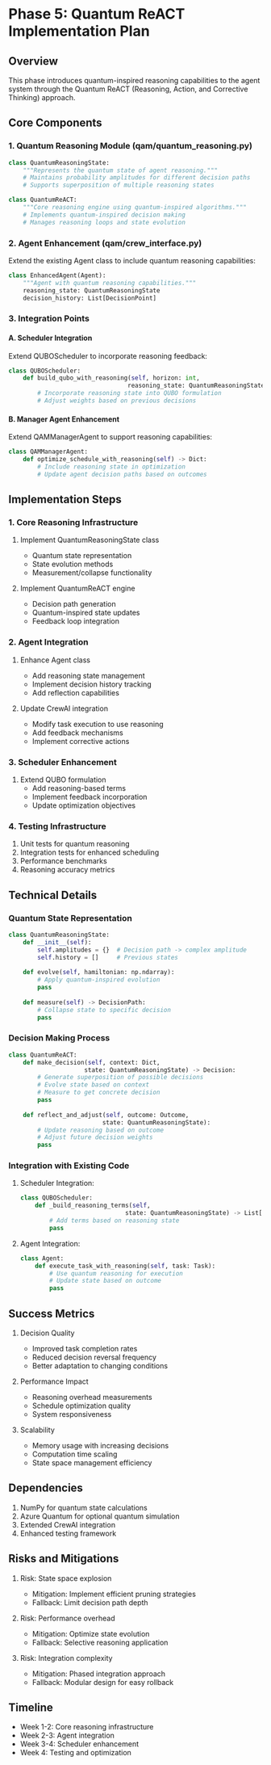 # Phase 5: Quantum ReACT Implementation Plan

## Overview
This phase introduces quantum-inspired reasoning capabilities to the agent system through the Quantum ReACT (Reasoning, Action, and Corrective Thinking) approach.

## Core Components

### 1. Quantum Reasoning Module (qam/quantum_reasoning.py)
```python
class QuantumReasoningState:
    """Represents the quantum state of agent reasoning."""
    # Maintains probability amplitudes for different decision paths
    # Supports superposition of multiple reasoning states

class QuantumReACT:
    """Core reasoning engine using quantum-inspired algorithms."""
    # Implements quantum-inspired decision making
    # Manages reasoning loops and state evolution
```

### 2. Agent Enhancement (qam/crew_interface.py)
Extend the existing Agent class to include quantum reasoning capabilities:
```python
class EnhancedAgent(Agent):
    """Agent with quantum reasoning capabilities."""
    reasoning_state: QuantumReasoningState
    decision_history: List[DecisionPoint]
```

### 3. Integration Points

#### A. Scheduler Integration
Extend QUBOScheduler to incorporate reasoning feedback:
```python
class QUBOScheduler:
    def build_qubo_with_reasoning(self, horizon: int, 
                                 reasoning_state: QuantumReasoningState) -> List[QUBOTerm]:
        # Incorporate reasoning state into QUBO formulation
        # Adjust weights based on previous decisions
```

#### B. Manager Agent Enhancement
Extend QAMManagerAgent to support reasoning capabilities:
```python
class QAMManagerAgent:
    def optimize_schedule_with_reasoning(self) -> Dict:
        # Include reasoning state in optimization
        # Update agent decision paths based on outcomes
```

## Implementation Steps

### 1. Core Reasoning Infrastructure
1. Implement QuantumReasoningState class
   - Quantum state representation
   - State evolution methods
   - Measurement/collapse functionality

2. Implement QuantumReACT engine
   - Decision path generation
   - Quantum-inspired state updates
   - Feedback loop integration

### 2. Agent Integration
1. Enhance Agent class
   - Add reasoning state management
   - Implement decision history tracking
   - Add reflection capabilities

2. Update CrewAI integration
   - Modify task execution to use reasoning
   - Add feedback mechanisms
   - Implement corrective actions

### 3. Scheduler Enhancement
1. Extend QUBO formulation
   - Add reasoning-based terms
   - Implement feedback incorporation
   - Update optimization objectives

### 4. Testing Infrastructure
1. Unit tests for quantum reasoning
2. Integration tests for enhanced scheduling
3. Performance benchmarks
4. Reasoning accuracy metrics

## Technical Details

### Quantum State Representation
```python
class QuantumReasoningState:
    def __init__(self):
        self.amplitudes = {}  # Decision path -> complex amplitude
        self.history = []     # Previous states
        
    def evolve(self, hamiltonian: np.ndarray):
        # Apply quantum-inspired evolution
        pass
        
    def measure(self) -> DecisionPath:
        # Collapse state to specific decision
        pass
```

### Decision Making Process
```python
class QuantumReACT:
    def make_decision(self, context: Dict, 
                     state: QuantumReasoningState) -> Decision:
        # Generate superposition of possible decisions
        # Evolve state based on context
        # Measure to get concrete decision
        pass
        
    def reflect_and_adjust(self, outcome: Outcome,
                          state: QuantumReasoningState):
        # Update reasoning based on outcome
        # Adjust future decision weights
        pass
```

### Integration with Existing Code
1. Scheduler Integration:
   ```python
   class QUBOScheduler:
       def _build_reasoning_terms(self, 
                                state: QuantumReasoningState) -> List[QUBOTerm]:
           # Add terms based on reasoning state
           pass
   ```

2. Agent Integration:
   ```python
   class Agent:
       def execute_task_with_reasoning(self, task: Task):
           # Use quantum reasoning for execution
           # Update state based on outcome
           pass
   ```

## Success Metrics
1. Decision Quality
   - Improved task completion rates
   - Reduced decision reversal frequency
   - Better adaptation to changing conditions

2. Performance Impact
   - Reasoning overhead measurements
   - Schedule optimization quality
   - System responsiveness

3. Scalability
   - Memory usage with increasing decisions
   - Computation time scaling
   - State space management efficiency

## Dependencies
1. NumPy for quantum state calculations
2. Azure Quantum for optional quantum simulation
3. Extended CrewAI integration
4. Enhanced testing framework

## Risks and Mitigations
1. Risk: State space explosion
   - Mitigation: Implement efficient pruning strategies
   - Fallback: Limit decision path depth

2. Risk: Performance overhead
   - Mitigation: Optimize state evolution
   - Fallback: Selective reasoning application

3. Risk: Integration complexity
   - Mitigation: Phased integration approach
   - Fallback: Modular design for easy rollback

## Timeline
- Week 1-2: Core reasoning infrastructure
- Week 2-3: Agent integration
- Week 3-4: Scheduler enhancement
- Week 4: Testing and optimization